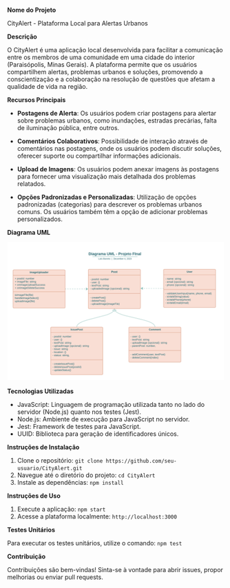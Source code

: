 **Nome do Projeto**

CityAlert - Plataforma Local para Alertas Urbanos

**Descrição**

O CityAlert é uma aplicação local desenvolvida para facilitar a comunicação entre os membros de uma comunidade em uma cidade do interior (Paraisópolis, Minas Gerais). A plataforma permite que os usuários compartilhem alertas, problemas urbanos e soluções, promovendo a conscientização e a colaboração na resolução de questões que afetam a qualidade de vida na região.

**Recursos Principais**

- **Postagens de Alerta**: Os usuários podem criar postagens para alertar sobre problemas urbanos, como inundações, estradas precárias, falta de iluminação pública, entre outros.

- **Comentários Colaborativos**: Possibilidade de interação através de comentários nas postagens, onde os usuários podem discutir soluções, oferecer suporte ou compartilhar informações adicionais.

- **Upload de Imagens**: Os usuários podem anexar imagens às postagens para fornecer uma visualização mais detalhada dos problemas relatados.

- **Opções Padronizadas e Personalizadas**: Utilização de opções padronizadas (categorias) para descrever os problemas urbanos comuns. Os usuários também têm a opção de adicionar problemas personalizados.

**Diagrama UML**

![Diagrama UML](/public/assets/images/uml_projeto_final.png)

**Tecnologias Utilizadas**

- JavaScript: Linguagem de programação utilizada tanto no lado do servidor (Node.js) quanto nos testes (Jest).
- Node.js: Ambiente de execução para JavaScript no servidor.
- Jest: Framework de testes para JavaScript.
- UUID: Biblioteca para geração de identificadores únicos.

**Instruções de Instalação**

1. Clone o repositório: `git clone https://github.com/seu-usuario/CityAlert.git`
2. Navegue até o diretório do projeto: `cd CityAlert`
3. Instale as dependências: `npm install`

**Instruções de Uso**

1. Execute a aplicação: `npm start`
2. Acesse a plataforma localmente: `http://localhost:3000`

**Testes Unitários**

Para executar os testes unitários, utilize o comando: `npm test`

**Contribuição**

Contribuições são bem-vindas! Sinta-se à vontade para abrir issues, propor melhorias ou enviar pull requests.
